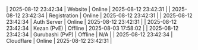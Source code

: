 | 2025-08-12 23:42:34 | Website | Online | 2025-08-12 23:42:31 |
| 2025-08-12 23:42:34 | Registration | Online | 2025-08-12 23:42:31 |
| 2025-08-12 23:42:34 | Auth Server | Online | 2025-08-12 23:42:31 |
| 2025-08-12 23:42:34 | Kezan (PvE) | Offline | 2025-08-03 17:58:02 |
| 2025-08-12 23:42:34 | Gurubashi (PvP) | Offline | N/A |
| 2025-08-12 23:42:34 | Cloudflare | Online | 2025-08-12 23:42:31 |
